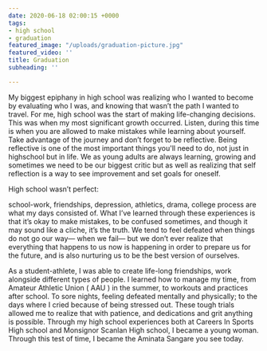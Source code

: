 ```yaml
---
date: 2020-06-18 02:00:15 +0000
tags:
- high school
- graduation
featured_image: "/uploads/graduation-picture.jpg"
featured_video: ''
title: Graduation
subheading: ''

---
```

My biggest epiphany in high school was realizing who I wanted to become by evaluating who I was, and knowing that wasn’t the path I wanted to travel. For me, high school was the start of making life-changing decisions. This was when my most significant growth occurred. Listen, during this time is when you are allowed to make mistakes while learning about yourself. Take advantage of the journey and don’t forget to be reflective. Being reflective is one of the most important things you'll need to do, not just in highschool but in life. We as young adults are always learning, growing and sometimes we need to be our biggest critic but as well as realizing that self reflection is a way to see improvement and set goals for oneself.

High school wasn’t perfect:

school-work, friendships, depression, athletics, drama, college process are what my days consisted of. What I’ve learned through these experiences is that it’s okay to make mistakes, to be confused sometimes, and though it may sound like a cliche, it’s the truth. We tend to feel defeated when things do not go our way— when we fail— but we don’t ever realize that everything that happens to us now is happening in order to prepare us for the future, and is also nurturing us to be the best version of ourselves.

As a student-athlete, I was able to create life-long friendships, work alongside different types of people. I learned how to manage my time, from Amateur Athletic Union ( AAU ) in the summer, to workouts and practices after school. To sore nights, feeling defeated mentally and physically; to the days where I cried because of being stressed out. These tough trials allowed me to realize that with patience, and dedications and grit anything is possible. Through my high school experiences both at Careers In Sports High school and Monsignor Scanlan High school, I became a young woman. Through this test of time, I became the Aminata Sangare you see today.